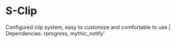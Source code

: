 # S-Clip
Configured clip system, easy to customize and comfortable to use | Dependencies: rprogress, mythic_notify'
